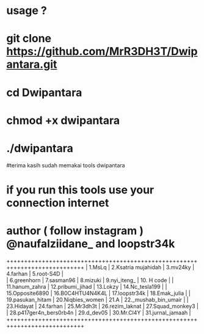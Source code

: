 # usage ?

# git clone https://github.com/MrR3DH3T/Dwipantara.git
# cd Dwipantara
# chmod +x dwipantara 
# ./dwipantara 

#terima kasih sudah memakai tools dwipantara 

# if you run this tools use your connection internet

# author ( follow instagram ) @naufalziidane_ and loopstr34k

++++++++++++++++++++++++++++++++++++++++++++++++++++++++++++++++++++++++++++
| 1.MsLq | 2.Ksatria mujahidah | 3.mv24ky | 4.farhan | 5.root-S4D          |         
| 6.greenhorn | 7.sasman96 | 8.mizuki | 9.nyi_iteng_ | 10. H code          |
| 11.hanum_zahra | 12.pribumi_jihad | 13.Lokzy | 14.Nc_tesla199            |
| 15.Opposite6890 | 16.B0C4HTU4N4K4L | 17.loopstr34k | 18.Emak_julia       |
| 19.pasukan_hitam | 20.Niqbies_women | 21.A | 22._mushab_bin_umair        |
| 23.Hidayat | 24.farhan | 25.Mr3dh3t | 26.rezim_laknat | 27.Squad_monkey3 |
| 28.p417ger4n_bers0rb4n | 29.d_dev05 | 30.Mr.Cl4Y | 31.jurnal_jamaah      |
++++++++++++++++++++++++++++++++++++++++++++++++++++++++++++++++++++++++++++
